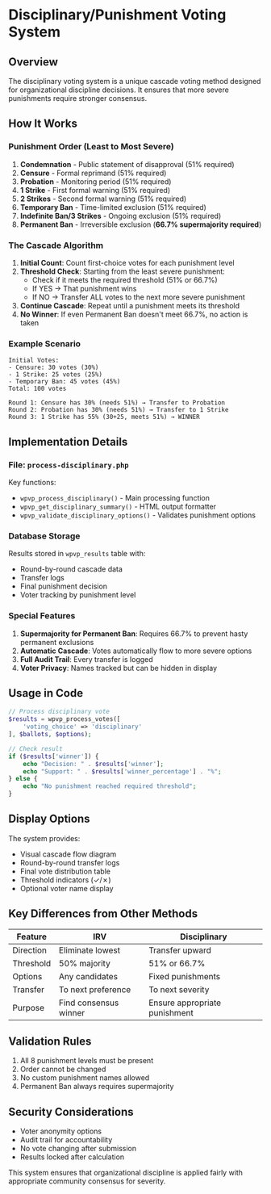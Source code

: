 # Disciplinary/Punishment Voting System

## Overview

The disciplinary voting system is a unique cascade voting method designed for organizational discipline decisions. It ensures that more severe punishments require stronger consensus.

## How It Works

### Punishment Order (Least to Most Severe)
1. **Condemnation** - Public statement of disapproval (51% required)
2. **Censure** - Formal reprimand (51% required)
3. **Probation** - Monitoring period (51% required)
4. **1 Strike** - First formal warning (51% required)
5. **2 Strikes** - Second formal warning (51% required)
6. **Temporary Ban** - Time-limited exclusion (51% required)
7. **Indefinite Ban/3 Strikes** - Ongoing exclusion (51% required)
8. **Permanent Ban** - Irreversible exclusion (**66.7% supermajority required**)

### The Cascade Algorithm

1. **Initial Count**: Count first-choice votes for each punishment level
2. **Threshold Check**: Starting from the least severe punishment:
   - Check if it meets the required threshold (51% or 66.7%)
   - If YES → That punishment wins
   - If NO → Transfer ALL votes to the next more severe punishment
3. **Continue Cascade**: Repeat until a punishment meets its threshold
4. **No Winner**: If even Permanent Ban doesn't meet 66.7%, no action is taken

### Example Scenario

```
Initial Votes:
- Censure: 30 votes (30%)
- 1 Strike: 25 votes (25%)
- Temporary Ban: 45 votes (45%)
Total: 100 votes

Round 1: Censure has 30% (needs 51%) → Transfer to Probation
Round 2: Probation has 30% (needs 51%) → Transfer to 1 Strike  
Round 3: 1 Strike has 55% (30+25, meets 51%) → WINNER
```

## Implementation Details

### File: `process-disciplinary.php`

Key functions:
- `wpvp_process_disciplinary()` - Main processing function
- `wpvp_get_disciplinary_summary()` - HTML output formatter
- `wpvp_validate_disciplinary_options()` - Validates punishment options

### Database Storage

Results stored in `wpvp_results` table with:
- Round-by-round cascade data
- Transfer logs
- Final punishment decision
- Voter tracking by punishment level

### Special Features

1. **Supermajority for Permanent Ban**: Requires 66.7% to prevent hasty permanent exclusions
2. **Automatic Cascade**: Votes automatically flow to more severe options
3. **Full Audit Trail**: Every transfer is logged
4. **Voter Privacy**: Names tracked but can be hidden in display

## Usage in Code

```php
// Process disciplinary vote
$results = wpvp_process_votes([
    'voting_choice' => 'disciplinary'
], $ballots, $options);

// Check result
if ($results['winner']) {
    echo "Decision: " . $results['winner'];
    echo "Support: " . $results['winner_percentage'] . "%";
} else {
    echo "No punishment reached required threshold";
}
```

## Display Options

The system provides:
- Visual cascade flow diagram
- Round-by-round transfer logs
- Final vote distribution table
- Threshold indicators (✓/✗)
- Optional voter name display

## Key Differences from Other Methods

| Feature | IRV | Disciplinary |
|---------|-----|--------------|
| Direction | Eliminate lowest | Transfer upward |
| Threshold | 50% majority | 51% or 66.7% |
| Options | Any candidates | Fixed punishments |
| Transfer | To next preference | To next severity |
| Purpose | Find consensus winner | Ensure appropriate punishment |

## Validation Rules

1. All 8 punishment levels must be present
2. Order cannot be changed
3. No custom punishment names allowed
4. Permanent Ban always requires supermajority

## Security Considerations

- Voter anonymity options
- Audit trail for accountability  
- No vote changing after submission
- Results locked after calculation

This system ensures that organizational discipline is applied fairly with appropriate community consensus for severity.